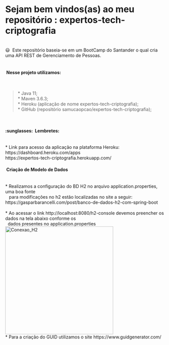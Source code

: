 # Sejam bem vindos(as) ao meu repositório : expertos-tech-criptografia

<br>
😃&nbsp&nbspEste repositório baseia-se em um BootCamp do Santander o qual cria uma API REST de Gerenciamento de Pessoas.
<br><br>
<h4>&nbspNesse projeto utilizamos:</h4>
<br>
<blockquote>*&nbspJava 11;
<br>
*&nbspMaven 3.6.3;
<br>
*&nbspHeroku (aplicação de nome expertos-tech-criptografia);
<br>
*&nbspGitHub (repositório samucaopcao/expertos-tech-criptografia);</blockquote>
<br>
<h4>:sunglasses:&nbsp Lembretes:</h4>
<br>
*&nbspLink para acesso da aplicação na plataforma Heroku:
<br>https://dashboard.heroku.com/apps 
<br>https://expertos-tech-criptografia.herokuapp.com/
<br>
<h4>&nbspCriação de Modelo de Dados</h4>
<br>
*&nbspRealizamos a configuração do BD H2 no arquivo application.properties, uma boa fonte<br>&nbsp&nbsp para modificações no h2 estão localizadas no site a seguir: https://gasparbarancelli.com/post/banco-de-dados-h2-com-spring-boot
<br><br>
*&nbspAo acessar o link http://localhost:8080/h2-console devemos preencher os dados na tela abaixo conforme os<br>&nbsp&nbspdados presentes no application.properties 
<img width="342" alt="Conexao_H2" src="https://user-images.githubusercontent.com/59769434/144733814-e9f94ea4-f641-4c8c-8ceb-c140f8d55982.png" align="center">
<br>
*&nbspPara a criação do GUID utilizamos o site https://www.guidgenerator.com/
